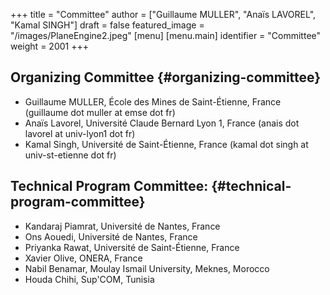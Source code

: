 +++
title = "Committee"
author = ["Guillaume MULLER", "Anaïs LAVOREL", "Kamal SINGH"]
draft = false
featured_image = "/images/PlaneEngine2.jpeg"
[menu]
  [menu.main]
    identifier = "Committee"
    weight = 2001
+++



## Organizing Committee {#organizing-committee}

-   Guillaume MULLER, École des Mines de Saint-Étienne, France (guillaume dot muller at emse dot fr)
-   Anaïs Lavorel, Université Claude Bernard Lyon 1, France (anais dot lavorel at univ-lyon1 dot fr)
-   Kamal Singh, Université de Saint-Étienne, France (kamal dot singh at univ-st-etienne dot fr)


## Technical Program Committee: {#technical-program-committee}

-   Kandaraj Piamrat, Université de Nantes, France
-   Ons Aouedi, Université de Nantes, France
-   Priyanka Rawat, Université de Saint-Étienne, France
-   Xavier Olive, ONERA, France
-   Nabil Benamar, Moulay Ismail University, Meknes, Morocco
-   Houda Chihi, Sup'COM, Tunisia
<!-- -   Hyunhee Park, Myongji University, South Korea (contacted) -->
<!-- -   Sid Ali Hamideche, Nokia Bell Labs, France (contacted) -->



